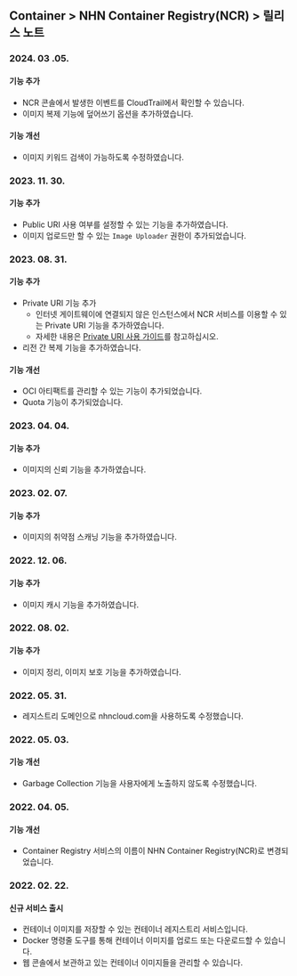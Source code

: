 ## Container > NHN Container Registry(NCR)  > 릴리스 노트

### 2024. 03 .05.

#### 기능 추가
* NCR 콘솔에서 발생한 이벤트를 CloudTrail에서 확인할 수 있습니다.
* 이미지 복제 기능에 덮어쓰기 옵션을 추가하였습니다.

#### 기능 개선
* 이미지 키워드 검색이 가능하도록 수정하였습니다.

### 2023. 11. 30.

#### 기능 추가
* Public URI 사용 여부를 설정할 수 있는 기능을 추가하였습니다.
* 이미지 업로드만 할 수 있는 `Image Uploader` 권한이 추가되었습니다.

### 2023. 08. 31.

#### 기능 추가

* Private URI 기능 추가
  * 인터넷 게이트웨이에 연결되지 않은 인스턴스에서 NCR 서비스를 이용할 수 있는 Private URI 기능을 추가하였습니다.
  * 자세한 내용은 [Private URI 사용 가이드](./gov-user-guide/#private-uri)를 참고하십시오.
* 리전 간 복제 기능을 추가하였습니다.

#### 기능 개선

* OCI 아티팩트를 관리할 수 있는 기능이 추가되었습니다.
* Quota 기능이 추가되었습니다.

### 2023. 04. 04.

#### 기능 추가

* 이미지의 신뢰 기능을 추가하였습니다.

### 2023. 02. 07.

#### 기능 추가

* 이미지의 취약점 스캐닝 기능을 추가하였습니다.

### 2022. 12. 06.

#### 기능 추가

* 이미지 캐시 기능을 추가하였습니다.

### 2022. 08. 02.

#### 기능 추가

* 이미지 정리, 이미지 보호 기능을 추가하였습니다.

### 2022. 05. 31.

* 레지스트리 도메인으로 nhncloud.com을 사용하도록 수정했습니다.

### 2022. 05. 03.

#### 기능 개선

* Garbage Collection 기능을 사용자에게 노출하지 않도록 수정했습니다.

### 2022. 04. 05.

#### 기능 개선

* Container Registry 서비스의 이름이 NHN Container Registry(NCR)로 변경되었습니다.

### 2022. 02. 22.
#### 신규 서비스 출시
* 컨테이너 이미지를 저장할 수 있는 컨테이너 레지스트리 서비스입니다.
* Docker 명령줄 도구를 통해 컨테이너 이미지를 업로드 또는 다운로드할 수 있습니다.
* 웹 콘솔에서 보관하고 있는 컨테이너 이미지들을 관리할 수 있습니다.

